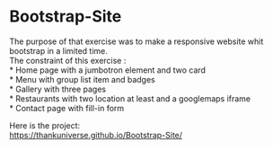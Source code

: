# Bootstrap-Site

The purpose of that exercise was to make a responsive website whit bootstrap in a limited time.  
The constraint of this exercise :  
				 * Home page with a jumbotron element and two card  
				 * Menu with group list item and badges  
				 * Gallery with three pages  
				 * Restaurants with two location at least and a googlemaps iframe  
				 * Contact page with fill-in form  
  
Here is the project:   
https://thankuniverse.github.io/Bootstrap-Site/
